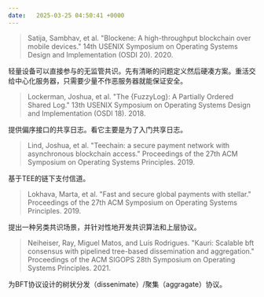```yaml
---
date:   2025-03-25 04:50:41 +0000
---
```


> Satija, Sambhav, et al. "Blockene: A high-throughput blockchain over mobile devices." 14th USENIX Symposium on Operating Systems Design and Implementation (OSDI 20). 2020.

轻量设备可以直接参与的无监管共识。先有清晰的问题定义然后硬凑方案。重活交给中心化服务器，只需要少量不作恶服务器就能保证安全。

> Lockerman, Joshua, et al. "The {FuzzyLog}: A Partially Ordered Shared Log." 13th USENIX Symposium on Operating Systems Design and Implementation (OSDI 18). 2018.

提供偏序接口的共享日志。看它主要是为了入门共享日志。

> Lind, Joshua, et al. "Teechain: a secure payment network with asynchronous blockchain access." Proceedings of the 27th ACM Symposium on Operating Systems Principles. 2019.

基于TEE的链下支付信道。

> Lokhava, Marta, et al. "Fast and secure global payments with stellar." Proceedings of the 27th ACM Symposium on Operating Systems Principles. 2019.

提出一种另类共识场景，并针对性地开发共识算法和上层协议。

> Neiheiser, Ray, Miguel Matos, and Luís Rodrigues. "Kauri: Scalable bft consensus with pipelined tree-based dissemination and aggregation." Proceedings of the ACM SIGOPS 28th Symposium on Operating Systems Principles. 2021.

为BFT协议设计的树状分发（dissenimate）/聚集（aggragate）协议。
